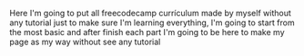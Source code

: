 Here I'm going to put all freecodecamp currículum made by myself without any tutorial just to make sure I'm learning everything, I'm going to start from the most basic and after finish each part I'm going to be here to make my page as my way without see any tutorial

